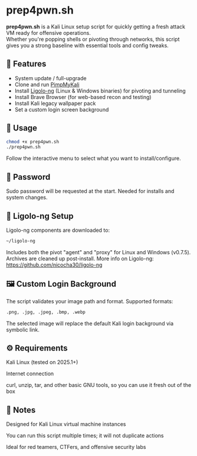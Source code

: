 # prep4pwn.sh

**prep4pwn.sh** is a Kali Linux setup script for quickly getting a fresh attack VM ready for offensive operations.  
Whether you're popping shells or pivoting through networks, this script gives you a strong baseline with essential tools and config tweaks.

## 🔧 Features

- System update / full-upgrade
- Clone and run [PimpMyKali](https://github.com/Dewalt-arch/pimpmykali)
- Install [Ligolo-ng](https://github.com/nicocha30/ligolo-ng) (Linux & Windows binaries) for pivoting and tunneling
- Install Brave Browser (for web-based recon and testing)
- Install Kali legacy wallpaper pack
- Set a custom login screen background

## 🚀 Usage

```bash
chmod +x prep4pwn.sh
./prep4pwn.sh
```

Follow the interactive menu to select what you want to install/configure.

## 🔐 Password
Sudo password will be requested at the start. Needed for installs and system changes.


## 📂 Ligolo-ng Setup
Ligolo-ng components are downloaded to:
```bash
~/ligolo-ng
```
Includes both the pivot "agent" and "proxy" for Linux and Windows (v0.7.5). Archives are cleaned up post-install.
More info on Ligolo-ng: https://github.com/nicocha30/ligolo-ng


## 🖼️ Custom Login Background
The script validates your image path and format. Supported formats:
```bash
.png, .jpg, .jpeg, .bmp, .webp
```
The selected image will replace the default Kali login background via symbolic link.


## ⚙️ Requirements
Kali Linux (tested on 2025.1+)

Internet connection

curl, unzip, tar, and other basic GNU tools, so you can use it fresh out of the box


## 📝 Notes
Designed for Kali Linux virtual machine instances

You can run this script multiple times; it will not duplicate actions

Ideal for red teamers, CTFers, and offensive security labs
